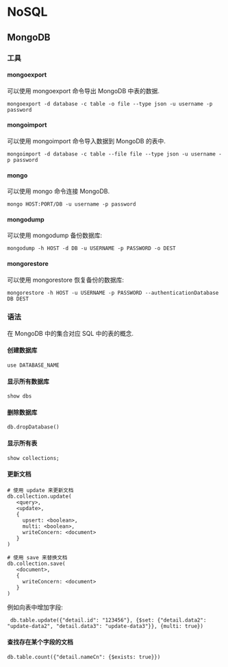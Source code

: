 # NoSQL #

## MongoDB ##

### 工具 ###

#### mongoexport ####

可以使用 mongoexport 命令导出 MongoDB 中表的数据.

```
mongoexport -d database -c table -o file --type json -u username -p password
```

#### mongoimport ####

可以使用 mongoimport 命令导入数据到 MongoDB 的表中.

```
mongoimport -d database -c table --file file --type json -u username -p password
```

#### mongo ####

可以使用 mongo 命令连接 MongoDB.

```
mongo HOST:PORT/DB -u username -p password
```

#### mongodump ####

可以使用 mongodump 备份数据库:

```
mongodump -h HOST -d DB -u USERNAME -p PASSWORD -o DEST
```

#### mongorestore ####

可以使用 mongorestore 恢复备份的数据库:

```
mongorestore -h HOST -u USERNAME -p PASSWORD --authenticationDatabase DB DEST
```

### 语法 ###

在 MongoDB 中的集合对应 SQL 中的表的概念.

#### 创建数据库 ####

```
use DATABASE_NAME
```

#### 显示所有数据库 ####

```
show dbs
```

#### 删除数据库 ####

```
db.dropDatabase()
```

#### 显示所有表 ####

```
show collections;
```

#### 更新文档 ####

```
# 使用 update 来更新文档
db.collection.update(
   <query>,
   <update>,
   {
     upsert: <boolean>,
     multi: <boolean>,
     writeConcern: <document>
   }
)

# 使用 save 来替换文档
db.collection.save(
   <document>,
   {
     writeConcern: <document>
   }
)
```

例如向表中增加字段:

```
 db.table.update({"detail.id": "123456"}, {$set: {"detail.data2": "update-data2", "detail.data3": "update-data3"}}, {multi: true})
```

#### 查找存在某个字段的文档 ####

```
db.table.count({"detail.nameCn": {$exists: true}})
```
